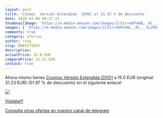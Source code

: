```yaml
---
layout: post
title: 'Cosmos  Versión Extendida  [DVD] al 51.97 % de descuento'
date: 2020-03-08 00:27:23
thumbnailImage: 'https://m.media-amazon.com/images/I/51r+eOPvkNL._AC_._SL200_.jpg'
images: [ 'https://m.media-amazon.com/images/I/51r+eOPvkNL._AC_._SL200_.jpg' ]
comments: true
category: ofertas
author: ring
slug: B003Z7SDF4
description:
actualPrice: 15.0 EUR
comparePrice: 31.23 EUR
inStock: true
---
```


Ahora mismo tienes [Cosmos  Versión Extendida  [DVD]](https://www.amazon.com/dp/B003Z7SDF4/?tag=redken08-20) a 15.0 EUR (original: 31.23 EUR) (51.97 %  de descuento) en el siguiente enlace!

[![](https://m.media-amazon.com/images/I/51r+eOPvkNL._AC_._SL200_.jpg)](https://www.amazon.com/dp/B003Z7SDF4/?tag=redken08-20)

[Visítala!!!](https://www.amazon.com/dp/B003Z7SDF4/?tag=redken08-20)

[Consulta otras ofertas en nuestro canal de telegram](https://t.me/s/ofertas25)
